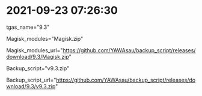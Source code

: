 # 2021-09-23 07:26:30

tgas_name="9.3"

Magisk_modules="Magisk.zip"

Magisk_modules_url="https://github.com/YAWAsau/backup_script/releases/download/9.3/Magisk.zip"

Backup_script="v9.3.zip"

Backup_script_url="https://github.com/YAWAsau/backup_script/releases/download/9.3/v9.3.zip"
